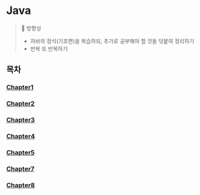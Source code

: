 # Java

> 🎉 방향성 <br>
> - 자바의 정석(기초편)을 복습하되, 추가로 공부해야 할 것들 덧붙여 정리하기 <br> 
> - 반복 또 반복하기 <br> 

## 목차
### [Chapter1](Chapter1)
### [Chapter2](Chapter2)
### [Chapter3](Chapter3)
### [Chapter4](Chapter4)
### [Chapter5](Chapter5)
### [Chapter7](Chapter7)
### [Chapter8](Chapter8)
